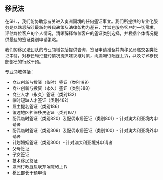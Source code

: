 移民法
------

在SHL，我们能协助您有关进入澳洲国境的任何签证事宜。我们所提供的专业化服务是以熟悉解读最新的移民政策及法律架构为基石，并旨在服务客户的一切需求，评估每位客户的个人情况，清晰解释每位客户的签证类别选择，并根据个体情况提供最佳的签证类别申请策略。

我们的移民法团队的专业领域包括提供咨询、签证申请准备并向移民局递交各类签证申请，对移民局拒签的情况提供建议与对策，向澳洲行政庭上诉，以及寻求移民部部长的行政干预。

专业领域包括：

- 商业创新与投资（临时）签证（类别188）
- 商业创新与投资（永久）签证（类别888）
- 商业人才（永久）签证（类别132）
- 临时短缺人才签证（类别482）
- 雇主提名签证（类别186）
- 偏远地区担保移民签证（类别187）
- 配偶临时签证（类别820）及配偶永居签证（类别801）- 针对澳大利亚境内申请者
- 配偶临时签证（类别309）及配偶永居签证（类别100）- 针对澳大利亚境外申请者
- 计划婚姻签证（类别300）- 针对澳大利亚境外申请者
- 父母签证
- 子女签证
- 技术移民签证
- 澳洲行政庭及联邦法院的上诉
- 移民部长干预申请